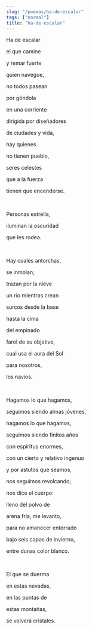 ```yaml
---
slug: "/poemas/ha-de-escalar"
tags: ["normal"]
title: "ha-de-escalar"
---
```

Ha de escalar 

el que camine 

y remar fuerte 

quien navegue, 

no todos pasean 

por góndola 

en una corriente 

dirigida por diseñadores 

de ciudades y vida, 

hay quienes 

no tienen pueblo, 

seres celestes 

que a la fuerza 

tienen que encenderse.

&nbsp;

Personas estrella, 

iluminan la oscuridad 

que les rodea.

&nbsp;

Hay cuales antorchas, 

se inmolan; 

trazan por la nieve 

un río mientras crean 

surcos desde la base 

hasta la cima 

del empinado 

farol de su objetivo, 

cual usa el aura del Sol 

para nosotros, 

los navíos.

&nbsp;

Hagamos lo que hagamos, 

seguimos siendo almas jóvenes, 

hagamos lo que hagamos, 

seguimos siendo finitos años 

con espírItus enormes, 

con un cierto y relativo ingenuo 

y por astutos que seamos, 

nos seguimos revolcando; 

nos dice el cuerpo: 

lleno del polvo de 

arena fría, me levanto, 

para no amanecer enterrado 

bajo seis capas de invierno, 

entre dunas color blanco.

&nbsp;

El que se duerma 

en estas nevadas, 

en las puntas de 

estas montañas, 

se volverá cristales.